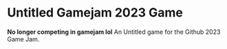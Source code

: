 # Untitled Gamejam 2023 Game

**No longer competing in gamejam lol**
An Untitled game for the Github 2023 Game Jam.
